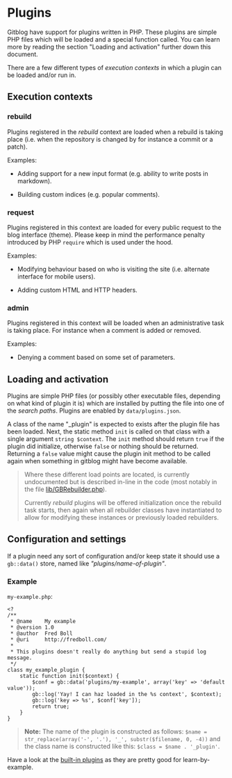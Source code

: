 # Plugins

Gitblog have support for plugins written in PHP. These plugins are simple PHP files which will be loaded and a special function called. You can learn more by reading the section "Loading and activation" further down this document.

There are a few different types of *execution contexts* in which a plugin can be loaded and/or run in.

## Execution contexts

### rebuild

Plugins registered in the *rebuild* context are loaded when a rebuild is taking place (i.e. when the repository is changed by for instance a commit or a patch).

Examples:

- Adding support for a new input format (e.g. ability to write posts in markdown).

- Building custom indices (e.g. popular comments).


### request

Plugins registered in this context are loaded for every public request to the blog interface (theme). Please keep in mind the performance penalty introduced by PHP `require` which is used under the hood.

Examples:

- Modifying behaviour based on who is visiting the site (i.e. alternate interface for mobile users).

- Adding custom HTML and HTTP headers.


### admin

Plugins registered in this context will be loaded when an administrative task is taking place. For instance when a comment is added or removed.

Examples:

- Denying a comment based on some set of parameters.


## Loading and activation

Plugins are simple PHP files (or possibly other executable files, depending on what kind of plugin it is) which are installed by putting the file into one of the *search paths*. Plugins are enabled by `data/plugins.json`.

A class of the name <name of plugin> "_plugin" is expected to exists after the plugin file has been loaded. Next, the static method `init` is called on that class with a single argument `string $context`. The `init` method should return `true` if the plugin did initialize, otherwise `false` or nothing should be returned. Returning a `false` value might cause the plugin init method to be called again when something in gitblog might have become available.
	
> Where these different load points are located, is currently undocumented but is described in-line in the code (most notably in the file [lib/GBRebuilder.php](../lib/GBRebuilder.php)).
> 
> Currently *rebuild* plugins will be offered initialization once the rebuild task starts, then again when all rebuilder classes have instantiated to allow for modifying these instances or previously loaded rebuilders.

## Configuration and settings

If a plugin need any sort of configuration and/or keep state it should use a `gb::data()` store, named like *"plugins/name-of-plugin"*.

### Example

`my-example.php`:

	<?
	/**
	 * @name    My example
	 * @version 1.0
	 * @author  Fred Boll
	 * @uri     http://fredboll.com/
	 * 
	 * This plugins doesn't really do anything but send a stupid log message.
	 */
	class my_example_plugin {
		static function init($context) {
			$conf = gb::data('plugins/my-example', array('key' => 'default value'));
			gb::log('Yay! I can haz loaded in the %s context', $context);
			gb::log('key => %s', $conf['key']);
			return true;
		}
	}

> **Note:** The name of the plugin is constructed as follows: `$name = str_replace(array('-', '.'), '_', substr($filename, 0, -4))` and the class name is constructed like this: `$class = $name . '_plugin'`.

Have a look at the [built-in plugins](../plugins) as they are pretty good for learn-by-example.
